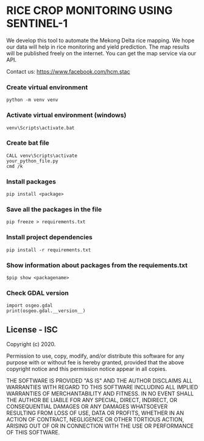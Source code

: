 # RICE CROP MONITORING USING SENTINEL-1
We develop this tool to automate the Mekong Delta rice mapping. We hope our data will help in rice monitoring and yield prediction. The map results will be published freely on the internet. You can get the map service via our API. 

Contact us: https://www.facebook.com/hcm.stac


### Create virtual environment
    python -m venv venv

### Activate virtual environment (windows)
    venv\Scripts\activate.bat


### Create bat file
    CALL venv\Scripts\activate
    your_python_file.py
    cmd /k
    
### Install packages
    pip install <package>
    
### Save all the packages in the file
    pip freeze > requirements.txt
   
### Install project dependencies
    pip install -r requirements.txt
 
### Show information about packages from the requiements.txt
    $pip show <packagename>
    
    
### Check GDAL version
    import osgeo.gdal
    print(osgeo.gdal.__version__)

    
    
    
## License - ISC

Copyright (c) 2020. 

Permission to use, copy, modify, and/or distribute this software for any purpose
with or without fee is hereby granted, provided that the above copyright notice
and this permission notice appear in all copies.

THE SOFTWARE IS PROVIDED "AS IS" AND THE AUTHOR DISCLAIMS ALL WARRANTIES WITH
REGARD TO THIS SOFTWARE INCLUDING ALL IMPLIED WARRANTIES OF MERCHANTABILITY AND
FITNESS. IN NO EVENT SHALL THE AUTHOR BE LIABLE FOR ANY SPECIAL, DIRECT,
INDIRECT, OR CONSEQUENTIAL DAMAGES OR ANY DAMAGES WHATSOEVER RESULTING FROM LOSS
OF USE, DATA OR PROFITS, WHETHER IN AN ACTION OF CONTRACT, NEGLIGENCE OR OTHER
TORTIOUS ACTION, ARISING OUT OF OR IN CONNECTION WITH THE USE OR PERFORMANCE OF
THIS SOFTWARE.